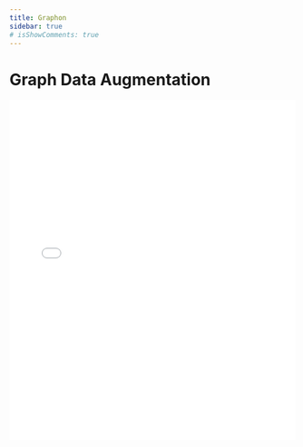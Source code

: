 ```yaml
---
title: Graphon
sidebar: true
# isShowComments: true
---
```

# Graph Data Augmentation
<ClientOnly>
<title-pv/>
</ClientOnly>

<embed src="/pdf/paper.gif" type="application/pdf" width="100%" height="600px" />


<ClientOnly>
  <leave/>
</ClientOnly/>